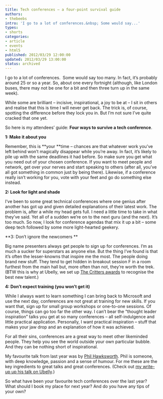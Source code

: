```yaml
---
title: Tech conferences – a four-point survival guide
authors:
- thebeebs
intro: 'I go to a lot of conferences.&nbsp; Some would say...'
types:
- shorts
categories:
- article
- events
- html5
published: 2012/03/29 12:00:00
updated: 2012/03/29 13:00:00
status: archived
---
```


I go to a lot of conferences.&nbsp; Some would say too many. In fact, it&rsquo;s probably around 25 or so a year. So, about one every fortnight (although, like London buses, there may not be one for a bit and then three turn up in the same week).<p>While some are brilliant &ndash; incisive, inspirational, a joy to be at &ndash; I sit in others and realise that this is time I will never get back. The trick is, of course, spotting the difference before they lock you in. But I&rsquo;m not sure I&rsquo;ve quite cracked that one yet.

So here is my attendees&rsquo; guide: **Four ways to survive a tech conference**.

**1: Make it about you**

Remember, this is **your **time &ndash; chances are that whatever work you&rsquo;ve left behind won&rsquo;t magically disappear while you&rsquo;re away. In fact, it&rsquo;s likely to pile up with the same deadlines it had before. So make sure you get what you need out of your chosen conference. If you want to meet people and network, get over your nerves and start speaking to others (after all, you&rsquo;ve all got something in common just by being there). Likewise, if a conference really isn&rsquo;t working for you, vote with your feet and go do something else instead.

**2: Look for light and shade**

I&rsquo;ve been to some great technical conferences where one genius after another has got up and given detailed explanations of their latest work. The problem is, after a while my head gets full. I need a little time to take in what they&rsquo;ve said. Yet all of a sudden we&rsquo;re on to the next guru (and the next). It&rsquo;s too much. So now, I look for conference agendas that mix it up a bit &ndash; some deep tech followed by some more light-hearted geekery.

**3: Don&rsquo;t ignore the newcomers **

Big name presenters always get people to sign up for conferences. I&rsquo;m as much a sucker for superstars as anyone else. But the thing I&rsquo;ve found is that it&rsquo;s often the lesser-knowns that inspire me the most. The people doing brand new stuff. They tend to get hidden in breakout session F in a room furthest from the main hall but, more often than not, they&rsquo;re worth the trek. (BTW this is why at Ubelly, we set up [The Critters awards](http://www.ubelly.com/thecritters/) to recognise the best new talent.)

**4: Don&rsquo;t expect training (you won&rsquo;t get it)**

While I always want to learn something I can bring back to Microsoft and use the next day, conferences are not great at training for new skills. If you want that, sign up for small group workshops or one-to-one sessions. Of course, things can go too far the other way. I can&rsquo;t bear the &ldquo;thought leader inspiration&rdquo; talks you get at so many conferences &ndash; all self-indulgence and little practical application. Personally, I want practical inspiration &ndash; stuff that makes your jaw drop and an explanation of how it was achieved.

For all their sins, conferences are a great way to meet other likeminded people. They help you see the world outside your own particular bubble. And they can be nothing short of inspirational.

My favourite talk from last year was by [Phil Hawksworth](https://twitter.com/#!/philhawksworth). Phil is someone, with deep knowledge, passion and a sense of humour. For me these are the key ingredients to great talks and great conferences. (Check out [my write-up up his talk on Ubelly](http://www.ubelly.com/2011/11/careoftheweb/).)

So what have been your favourite tech conferences over the last year? What should I book my place for next year? And do you have any tips of your own?
</p>